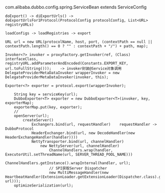 com.alibaba.dubbo.config.spring.ServiceBean<T> extends ServiceConfig<T>

    doExport() -> diExportUrls() -> doExportUrlsFor1Protocol(ProtocolConfig protocolConfig, List<URL> registryURLs)

    loadConfigs -> loadRegistries -> export

    URL url = new URL(protocolName, host, port, (contextPath == null || contextPath.length() == 0 ? "" : contextPath + "/") + path, map);

    Invoker<?> invoker = proxyFactory.getInvoker(ref, (Class) interfaceClass, registryURL.addParameterAndEncoded(Constants.EXPORT_KEY, url.toFullString()));    -> invoker封装@Service对象调用
    DelegateProviderMetaDataInvoker wrapperInvoker = new DelegateProviderMetaDataInvoker(invoker, this);

    Exporter<?> exporter = protocol.export(wrapperInvoker);

        String key = serviceKey(url);
        DubboExporter<T> exporter = new DubboExporter<T>(invoker, key, exporterMap);
        exporterMap.put(key, exporter);
        //
        openServer(url);
            createServer()
                Exchangers.bind(url, requestHandler)    requestHandler -> DubboProtocol
                HeaderExchanger.bind(url, new DecodeHandler(new HeaderExchangeHandler(handler))))
                NettyTransporter.bind(url, channelHandler)
                    new NettyServer(url, channelHandler)
                        ChannelHandlers.wrap(handler, ExecutorUtil.setThreadName(url, SERVER_THREAD_POOL_NAME)))
                        ChannelHandlers.getInstance().wrapInternal(handler, url);
                        // SPI获取Server Dispatcher
                        new MultiMessageHandler(new HeartbeatHandler(ExtensionLoader.getExtensionLoader(Dispatcher.class).getAdaptiveExtension().dispatch(handler, url)));
        optimizeSerialization(url);



